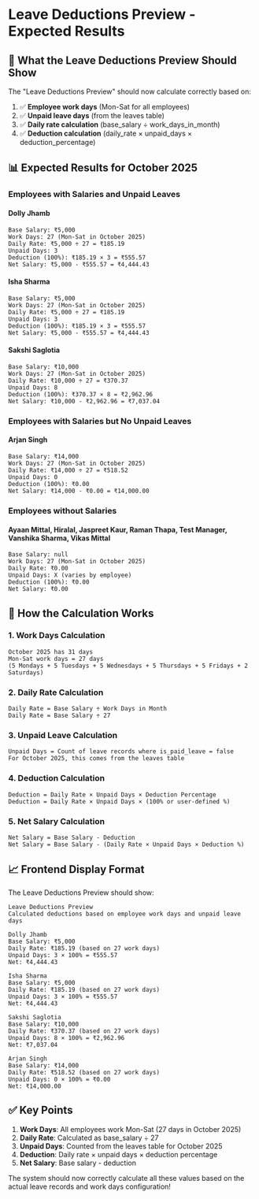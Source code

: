# Leave Deductions Preview - Expected Results

## 🎯 **What the Leave Deductions Preview Should Show**

The "Leave Deductions Preview" should now calculate correctly based on:
1. ✅ **Employee work days** (Mon-Sat for all employees)
2. ✅ **Unpaid leave days** (from the leaves table)
3. ✅ **Daily rate calculation** (base_salary ÷ work_days_in_month)
4. ✅ **Deduction calculation** (daily_rate × unpaid_days × deduction_percentage)

## 📊 **Expected Results for October 2025**

### **Employees with Salaries and Unpaid Leaves**

#### **Dolly Jhamb**
```
Base Salary: ₹5,000
Work Days: 27 (Mon-Sat in October 2025)
Daily Rate: ₹5,000 ÷ 27 = ₹185.19
Unpaid Days: 3
Deduction (100%): ₹185.19 × 3 = ₹555.57
Net Salary: ₹5,000 - ₹555.57 = ₹4,444.43
```

#### **Isha Sharma**
```
Base Salary: ₹5,000
Work Days: 27 (Mon-Sat in October 2025)
Daily Rate: ₹5,000 ÷ 27 = ₹185.19
Unpaid Days: 3
Deduction (100%): ₹185.19 × 3 = ₹555.57
Net Salary: ₹5,000 - ₹555.57 = ₹4,444.43
```

#### **Sakshi Saglotia**
```
Base Salary: ₹10,000
Work Days: 27 (Mon-Sat in October 2025)
Daily Rate: ₹10,000 ÷ 27 = ₹370.37
Unpaid Days: 8
Deduction (100%): ₹370.37 × 8 = ₹2,962.96
Net Salary: ₹10,000 - ₹2,962.96 = ₹7,037.04
```

### **Employees with Salaries but No Unpaid Leaves**

#### **Arjan Singh**
```
Base Salary: ₹14,000
Work Days: 27 (Mon-Sat in October 2025)
Daily Rate: ₹14,000 ÷ 27 = ₹518.52
Unpaid Days: 0
Deduction (100%): ₹0.00
Net Salary: ₹14,000 - ₹0.00 = ₹14,000.00
```

### **Employees without Salaries**

#### **Ayaan Mittal, Hiralal, Jaspreet Kaur, Raman Thapa, Test Manager, Vanshika Sharma, Vikas Mittal**
```
Base Salary: null
Work Days: 27 (Mon-Sat in October 2025)
Daily Rate: ₹0.00
Unpaid Days: X (varies by employee)
Deduction (100%): ₹0.00
Net Salary: ₹0.00
```

## 🔧 **How the Calculation Works**

### **1. Work Days Calculation**
```
October 2025 has 31 days
Mon-Sat work days = 27 days
(5 Mondays + 5 Tuesdays + 5 Wednesdays + 5 Thursdays + 5 Fridays + 2 Saturdays)
```

### **2. Daily Rate Calculation**
```
Daily Rate = Base Salary ÷ Work Days in Month
Daily Rate = Base Salary ÷ 27
```

### **3. Unpaid Leave Calculation**
```
Unpaid Days = Count of leave records where is_paid_leave = false
For October 2025, this comes from the leaves table
```

### **4. Deduction Calculation**
```
Deduction = Daily Rate × Unpaid Days × Deduction Percentage
Deduction = Daily Rate × Unpaid Days × (100% or user-defined %)
```

### **5. Net Salary Calculation**
```
Net Salary = Base Salary - Deduction
Net Salary = Base Salary - (Daily Rate × Unpaid Days × Deduction %)
```

## 📈 **Frontend Display Format**

The Leave Deductions Preview should show:

```
Leave Deductions Preview
Calculated deductions based on employee work days and unpaid leave days

Dolly Jhamb
Base Salary: ₹5,000
Daily Rate: ₹185.19 (based on 27 work days)
Unpaid Days: 3 × 100% = ₹555.57
Net: ₹4,444.43

Isha Sharma  
Base Salary: ₹5,000
Daily Rate: ₹185.19 (based on 27 work days)
Unpaid Days: 3 × 100% = ₹555.57
Net: ₹4,444.43

Sakshi Saglotia
Base Salary: ₹10,000
Daily Rate: ₹370.37 (based on 27 work days)
Unpaid Days: 8 × 100% = ₹2,962.96
Net: ₹7,037.04

Arjan Singh
Base Salary: ₹14,000
Daily Rate: ₹518.52 (based on 27 work days)
Unpaid Days: 0 × 100% = ₹0.00
Net: ₹14,000.00
```

## ✅ **Key Points**

1. **Work Days**: All employees work Mon-Sat (27 days in October 2025)
2. **Daily Rate**: Calculated as base_salary ÷ 27
3. **Unpaid Days**: Counted from the leaves table for October 2025
4. **Deduction**: Daily rate × unpaid days × deduction percentage
5. **Net Salary**: Base salary - deduction

The system should now correctly calculate all these values based on the actual leave records and work days configuration!

